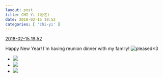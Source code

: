 ```yaml
---
layout: post
title: CHI Yi (池忆)
date: 2018-02-15 19:52
categories: [ 'chi-yi' ]
---
```


<div class="weibo-info">
  <a href="https://weibo.com/6117581836/G3giDfnl7">2018-02-15 19:52</a>
</div>

Happy New Year! I'm having reunion dinner with my family! ![pleased](https://img.t.sinajs.cn/t4/appstyle/expression/ext/normal/0b/tootha_org.gif)×3

<!-- more -->

<ul class="weibo-pic-list-1">
  <li class="weibo-pic">
    <a href="https://wx3.sinaimg.cn/mw690/006G0KuMly1fohdj9uapzj31sg2dsu11.jpg"><img src="https://wx3.sinaimg.cn/thumb150/006G0KuMly1fohdj9uapzj31sg2dsu11.jpg"/></a>
  </li>
  <li class="weibo-pic">
    <a href="https://wx2.sinaimg.cn/mw690/006G0KuMly1fohdjfdt19j31sg2ds4qv.jpg"><img src="https://wx2.sinaimg.cn/thumb150/006G0KuMly1fohdjfdt19j31sg2ds4qv.jpg"/></a>
  </li>
  <li class="weibo-pic">
    <a href="https://wx1.sinaimg.cn/mw690/006G0KuMly1fohdjikmecj31sg2dsnph.jpg"><img src="https://wx1.sinaimg.cn/thumb150/006G0KuMly1fohdjikmecj31sg2dsnph.jpg"/></a>
  </li>
</ul>
